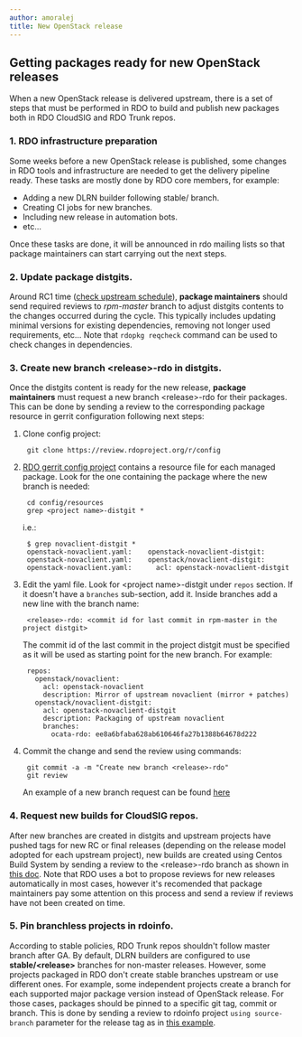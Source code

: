 ```yaml
---
author: amoralej
title: New OpenStack release
---
```


## Getting packages ready for new OpenStack releases

When a new OpenStack release is delivered upstream, there is a set of steps that
must be performed in RDO to build and publish new packages both in RDO CloudSIG and
RDO Trunk repos.

### 1. RDO infrastructure preparation
Some weeks before a new OpenStack release is published, some changes in RDO tools and
infrastructure are needed to get the delivery pipeline ready. These tasks are mostly done
by RDO core members, for example:

- Adding a new DLRN builder following stable/<new release> branch.
- Creating CI jobs for new branches.
- Including new release in automation bots.
- etc...

Once these tasks are done, it will be announced in rdo mailing lists so that package
maintainers can start carrying out the next steps.


### 2. Update package distgits.
Around RC1 time ([check upstream schedule](https://releases.openstack.org/pike/schedule.html)), **package maintainers**
should send required reviews to *rpm-master* branch to adjust distgits contents to the
changes occurred during the cycle. This typically includes updating minimal versions for
existing dependencies, removing not longer used requirements, etc... Note that
`rdopkg reqcheck` command can be used to check changes in dependencies.

### 3. Create new branch &lt;release>-rdo in distgits.
Once the distgits content is ready for the new release, **package maintainers** must request a new
branch &lt;release>-rdo for their packages. This can be done by sending a review to the corresponding package
resource in gerrit configuration following next steps:

1. Clone config project:
    
        git clone https://review.rdoproject.org/r/config
    
2. [RDO gerrit config project](https://review.rdoproject.org/r/gitweb?p=config.git;a=tree;f=resources;hb=refs/heads/master)
contains a resource file for each managed package. Look for the one containing
the package where the new branch is needed:
    
        cd config/resources
        grep <project name>-distgit *

    i.e.:
    
        $ grep novaclient-distgit *
        openstack-novaclient.yaml:    openstack-novaclient-distgit:
        openstack-novaclient.yaml:    openstack/novaclient-distgit:
        openstack-novaclient.yaml:      acl: openstack-novaclient-distgit
    
3. Edit the yaml file. Look for &lt;project name>-distgit under `repos` section.
If it doesn't have a `branches` sub-section, add it. Inside branches add a new line
with the branch name:
    
        <release>-rdo: <commit id for last commit in rpm-master in the project distgit>
    
    The commit id of the last commit in the project distgit must be specified as it
    will be used as starting point for the new branch. For example:
    
        repos:
          openstack/novaclient:
            acl: openstack-novaclient
            description: Mirror of upstream novaclient (mirror + patches)
          openstack/novaclient-distgit:
            acl: openstack-novaclient-distgit
            description: Packaging of upstream novaclient
            branches:
              ocata-rdo: ee8a6bfaba628ab610646fa27b1388b64678d222
    
4. Commit the change and send the review using commands:
    
        git commit -a -m "Create new branch <release>-rdo"
        git review
    

    An example of a new branch request can be found [here](https://review.rdoproject.org/r/#/c/6840/)


### 4. Request new builds for CloudSIG repos.
After new branches are created in distgits and upstream projects have pushed tags for
new RC or final releases (depending on the release model adopted for each upstream
project), new builds are created using Centos Build System by sending a review to the
&lt;release>-rdo branch as shown in [this doc](https://www.rdoproject.org/documentation/rdo-packaging/#rebasing-on-new-version).
Note that RDO uses a bot to propose reviews for new releases automatically in most
cases, however it's recomended that package maintainers pay some attention on this process
and send a review if reviews have not been created on time.

### 5. Pin branchless projects in rdoinfo.
According to stable policies, RDO Trunk repos shouldn't follow master branch after GA.
By default, DLRN builders are configured to use **stable/&lt;release>** branches for non-master
releases. However, some projects packaged in RDO don't create stable branches upstream
or use different ones. For example, some independent projects create a branch for
each supported major package version instead of OpenStack release. For those cases, packages
should be pinned to a specific git tag, commit or branch. This is done by sending
a review to rdoinfo project `using source-branch` parameter for the release tag as
in [this example](https://review.rdoproject.org/r/#/c/7121).
